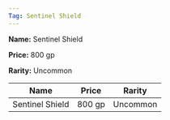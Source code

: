 ```yaml
---
Tag: Sentinel Shield
---
```


**Name:** Sentinel Shield

**Price:** 800 gp

**Rarity:** Uncommon

| Name     | Price     | Rarity     |
| -------- | --------- | ---------- |
| Sentinel Shield | 800 gp | Uncommon |
